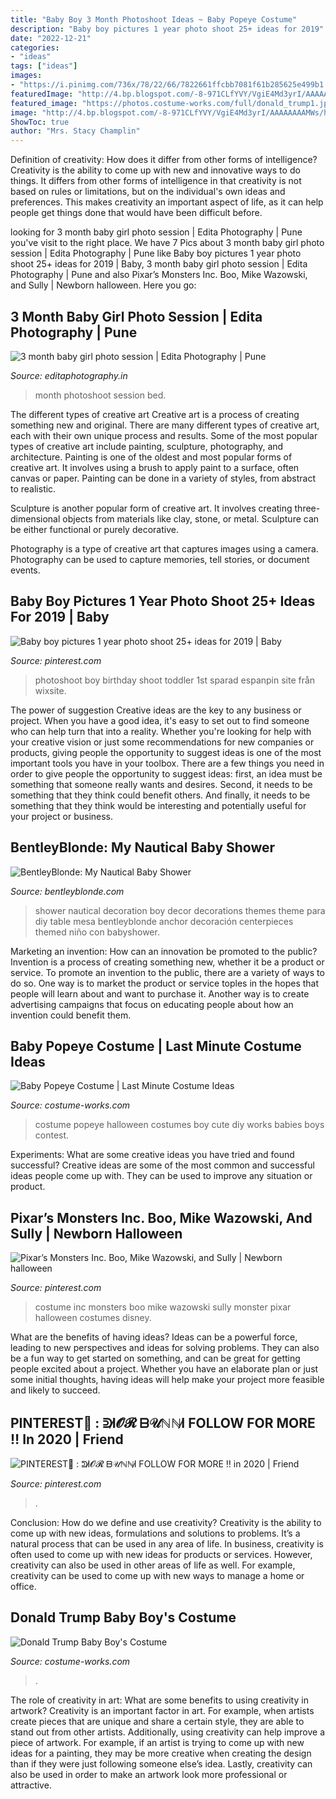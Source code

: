 ```yaml
---
title: "Baby Boy 3 Month Photoshoot Ideas ~ Baby Popeye Costume"
description: "Baby boy pictures 1 year photo shoot 25+ ideas for 2019"
date: "2022-12-21"
categories:
- "ideas"
tags: ["ideas"]
images:
- "https://i.pinimg.com/736x/78/22/66/7822661ffcbb7081f61b285625e499b1.jpg"
featuredImage: "http://4.bp.blogspot.com/-8-971CLfYVY/VgiE4Md3yrI/AAAAAAAAMWs/hxuTWCSYKEU/s1600/11921673_10100749754183781_2698746038790607106_n.jpg"
featured_image: "https://photos.costume-works.com/full/donald_trump1.jpg"
image: "http://4.bp.blogspot.com/-8-971CLfYVY/VgiE4Md3yrI/AAAAAAAAMWs/hxuTWCSYKEU/s1600/11921673_10100749754183781_2698746038790607106_n.jpg"
ShowToc: true
author: "Mrs. Stacy Champlin"
---
```



Definition of creativity: How does it differ from other forms of intelligence?
Creativity is the ability to come up with new and innovative ways to do things. It differs from other forms of intelligence in that creativity is not based on rules or limitations, but on the individual's own ideas and preferences. This makes creativity an important aspect of life, as it can help people get things done that would have been difficult before.

	

		
looking for 3 month baby girl photo session | Edita Photography | Pune you've visit to the right place. We have 7 Pics about 3 month baby girl photo session | Edita Photography | Pune like Baby boy pictures 1 year photo shoot 25+ ideas for 2019 | Baby, 3 month baby girl photo session | Edita Photography | Pune and also Pixar’s Monsters Inc. Boo, Mike Wazowski, and Sully | Newborn halloween. Here you go:
		
    
## 3 Month Baby Girl Photo Session | Edita Photography | Pune

<img loading=lazy src="https://editaphotography.in/wp-content/uploads/2020/07/3_month_baby_photoshoot_Edita_photography_Pune_P006.jpg" onerror="this.onerror=null;this.src='https://tse4.mm.bing.net/th?id=OIP.b_TIAyrV5m-EyujdYRexjAHaLG&amp;pid=15.1';" alt="3 month baby girl photo session | Edita Photography | Pune">

_Source: editaphotography.in_

>month photoshoot session bed. 

	

The different types of creative art
Creative art is a process of creating something new and original. There are many different types of creative art, each with their own unique process and results. Some of the most popular types of creative art include painting, sculpture, photography, and architecture.
Painting is one of the oldest and most popular forms of creative art. It involves using a brush to apply paint to a surface, often canvas or paper. Painting can be done in a variety of styles, from abstract to realistic.

Sculpture is another popular form of creative art. It involves creating three-dimensional objects from materials like clay, stone, or metal. Sculpture can be either functional or purely decorative.

Photography is a type of creative art that captures images using a camera. Photography can be used to capture memories, tell stories, or document events.

    
## Baby Boy Pictures 1 Year Photo Shoot 25+ Ideas For 2019 | Baby

<img loading=lazy src="https://i.pinimg.com/originals/c4/fd/33/c4fd33923a0e15994224e1e714d80953.jpg" onerror="this.onerror=null;this.src='https://tse1.mm.bing.net/th?id=OIP.5X1dTtVO-YuM5ApSERGu4QAAAA&amp;pid=15.1';" alt="Baby boy pictures 1 year photo shoot 25+ ideas for 2019 | Baby">

_Source: pinterest.com_

>photoshoot boy birthday shoot toddler 1st sparad espanpin site från wixsite. 

	

The power of suggestion
Creative ideas are the key to any business or project. When you have a good idea, it's easy to set out to find someone who can help turn that into a reality. Whether you're looking for help with your creative vision or just some recommendations for new companies or products, giving people the opportunity to suggest ideas is one of the most important tools you have in your toolbox.
There are a few things you need in order to give people the opportunity to suggest ideas: first, an idea must be something that someone really wants and desires. Second, it needs to be something that they think could benefit others. And finally, it needs to be something that they think would be interesting and potentially useful for your project or business.

    
## BentleyBlonde: My Nautical Baby Shower

<img loading=lazy src="http://4.bp.blogspot.com/-8-971CLfYVY/VgiE4Md3yrI/AAAAAAAAMWs/hxuTWCSYKEU/s1600/11921673_10100749754183781_2698746038790607106_n.jpg" onerror="this.onerror=null;this.src='https://tse3.mm.bing.net/th?id=OIP.AA4JZ1aBjpv8DUXt_Bh8sAHaJ4&amp;pid=15.1';" alt="BentleyBlonde: My Nautical Baby Shower">

_Source: bentleyblonde.com_

>shower nautical decoration boy decor decorations themes theme para diy table mesa bentleyblonde anchor decoración centerpieces themed niño con babyshower. 

	

Marketing an invention: How can an innovation be promoted to the public?
Invention is a process of creating something new, whether it be a product or service. To promote an invention to the public, there are a variety of ways to do so. One way is to market the product or service toples in the hopes that people will learn about and want to purchase it. Another way is to create advertising campaigns that focus on educating people about how an invention could benefit them.

    
## Baby Popeye Costume | Last Minute Costume Ideas

<img loading=lazy src="https://photos.costume-works.com/full/baby_popeye.jpg" onerror="this.onerror=null;this.src='https://tse3.mm.bing.net/th?id=OIP.K-8Go5il4qBNNg_VviwxuAHaKY&amp;pid=15.1';" alt="Baby Popeye Costume | Last Minute Costume Ideas">

_Source: costume-works.com_

>costume popeye halloween costumes boy cute diy works babies boys contest. 

	

Experiments: What are some creative ideas you have tried and found successful?
Creative ideas are some of the most common and successful ideas people come up with. They can be used to improve any situation or product.

    
## Pixar’s Monsters Inc. Boo, Mike Wazowski, And Sully | Newborn Halloween

<img loading=lazy src="https://i.pinimg.com/736x/fe/58/a1/fe58a1fb69e107513d5127da3ba77159.jpg" onerror="this.onerror=null;this.src='https://tse3.mm.bing.net/th?id=OIP.Qh3lwG7p_LqQhFDvBA2rtwHaJ4&amp;pid=15.1';" alt="Pixar’s Monsters Inc. Boo, Mike Wazowski, and Sully | Newborn halloween">

_Source: pinterest.com_

>costume inc monsters boo mike wazowski sully monster pixar halloween costumes disney. 

	

What are the benefits of having ideas?
Ideas can be a powerful force, leading to new perspectives and ideas for solving problems. They can also be a fun way to get started on something, and can be great for getting people excited about a project. Whether you have an elaborate plan or just some initial thoughts, having ideas will help make your project more feasible and likely to succeed.

    
## PINTEREST🦋 ️: ᕲI̷𝓞𝓡 ᗷ𝒰ℕℕI̷ FOLLOW FOR MORE ‼️ In 2020 | Friend

<img loading=lazy src="https://i.pinimg.com/736x/78/22/66/7822661ffcbb7081f61b285625e499b1.jpg" onerror="this.onerror=null;this.src='https://tse2.mm.bing.net/th?id=OIP.sw8Stb2CnUOf7z0TmAcbNgHaJP&amp;pid=15.1';" alt="PINTEREST🦋 ️: ᕲI̷𝓞𝓡 ᗷ𝒰ℕℕI̷ FOLLOW FOR MORE ‼️ in 2020 | Friend">

_Source: pinterest.com_

>. 

	

Conclusion: How do we define and use creativity?
Creativity is the ability to come up with new ideas, formulations and solutions to problems. It’s a natural process that can be used in any area of life. In business, creativity is often used to come up with new ideas for products or services. However, creativity can also be used in other areas of life as well. For example, creativity can be used to come up with new ways to manage a home or office.

    
## Donald Trump Baby Boy&#039;s Costume

<img loading=lazy src="https://photos.costume-works.com/full/donald_trump1.jpg" onerror="this.onerror=null;this.src='https://tse2.mm.bing.net/th?id=OIP.8NFJq8rNnLiWharszjAOXwHaOi&amp;pid=15.1';" alt="Donald Trump Baby Boy&#039;s Costume">

_Source: costume-works.com_

>. 

	

The role of creativity in art: What are some benefits to using creativity in artwork?
Creativity is an important factor in art. For example, when artists create pieces that are unique and share a certain style, they are able to stand out from other artists. Additionally, using creativity can help improve a piece of artwork. For example, if an artist is trying to come up with new ideas for a painting, they may be more creative when creating the design than if they were just following someone else’s idea. Lastly, creativity can also be used in order to make an artwork look more professional or attractive.

